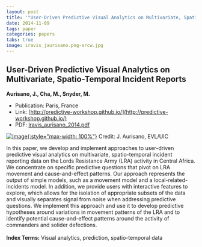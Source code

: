 ```yaml
---
layout: post
title: '"User-Driven Predictive Visual Analytics on Multivariate, Spatio-Temporal Incident Reports"'
date: 2014-11-09
tags: paper
categories: papers
tabs: true
image: iravis_jaurisano.png-srcw.jpg
---
```


## User-Driven Predictive Visual Analytics on Multivariate, Spatio-Temporal Incident Reports
**Aurisano, J., Cha, M., Snyder, M.**
- Publication: Paris, France
- Link: [http://predictive-workshop.github.io/](http://predictive-workshop.github.io/)
- PDF: [lravis_aurisano_2014.pdf](/documents/lravis_aurisano_2014.pdf)


[![image](https://www.evl.uic.edu/output/originals/iravis_jaurisano.png-srcw.jpg){:style="max-width: 100%"}](https://www.evl.uic.edu/output/originals/iravis_jaurisano.png-srcw.jpg)
Credit: J. Aurisano, EVL/UIC

In this paper, we develop and implement approaches to user-driven predictive visual analytics on multivariate, spatio-temporal incident reporting data on the Lords Resistance Army (LRA) activity in Central Africa. We concentrate on specific predictive questions that pivot on LRA movement and cause-and-effect patterns. Our approach represents the output of simple models, such as a movement model and a local-related-incidents model. In addition, we provide users with interactive features to explore, which allows for the isolation of appropriate subsets of the data and visually separates signal from noise when addressing predictive questions. We implement this approach and use it to develop predictive hypotheses around variations in movement patterns of the LRA and to identify potential cause-and-effect patterns around the activity of commanders and solider defections.<br><br>
<strong>Index Terms:</strong> Visual analytics, prediction, spatio-temporal data
